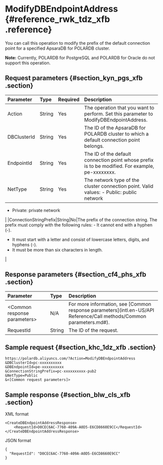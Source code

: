 # ModifyDBEndpointAddress {#reference_rwk_tdz_xfb .reference}

You can call this operation to modify the prefix of the default connection point for a specified ApsaraDB for POLARDB cluster.

**Note:** Currently, POLARDB for PostgreSQL and POLARDB for Oracle do not support this operation.

## Request parameters {#section_kyn_pgs_xfb .section}

|Parameter|Type|Required|Description|
|:--------|:---|:-------|:----------|
|Action|String|Yes|The operation that you want to perform. Set this parameter to ModifyDBEndpointAddress.|
|DBClusterId|String|Yes|The ID of the ApsaraDB for POLARDB cluster to which a default connection point belongs.|
|EndpointId|String|Yes|The ID of the default connection point whose prefix is to be modified. For example, pe-xxxxxxxx.|
|NetType|String|Yes|The network type of the cluster connection point. Valid values: -   Public: public network
-   Private: private network

 |
|ConnectionStringPrefix|String|No|The prefix of the connection string. The prefix must comply with the following rules: -   It cannot end with a hyphen \(-\).
-   It must start with a letter and consist of lowercase letters, digits, and hyphens \(-\).
-   It must be more than six characters in length.

 |

## Response parameters {#section_cf4_phs_xfb .section}

|Parameter|Type|Description|
|:--------|:---|:----------|
|<Common response parameters\>|N/A|For more information, see [Common response parameters](intl.en-US/API Reference/Call methods/Common parameters.md#).|
|RequestId|String|The ID of the request.|

## Sample request {#section_khc_1dz_xfb .section}

``` {#codeblock_h4m_o5g_h9w}
https://polardb.aliyuncs.com/?Action=ModifyDBEndpointAddress
&DBClusterId=pc-xxxxxxxxxx
&DBEndpointId=pe-xxxxxxxxxx
&ConnectionStringPrefix=pc-xxxxxxxxxx-pub2
&NetType=Public
&<[Common request parameters]>
```

## Sample response {#section_blw_cls_xfb .section}

XML format

``` {#codeblock_mv7_to0_28x}
<CreateDBEndpointAddressResponse>  
    <RequestId>D0CEC6AC-7760-409A-A0D5-E6CD8660E9CC</RequestId>
</CreateDBEndpointAddressResponse>
```

JSON format

``` {#codeblock_kax_luv_jcv}
{
  "RequestId": "D0CEC6AC-7760-409A-A0D5-E6CD8660E9CC"
}
```

